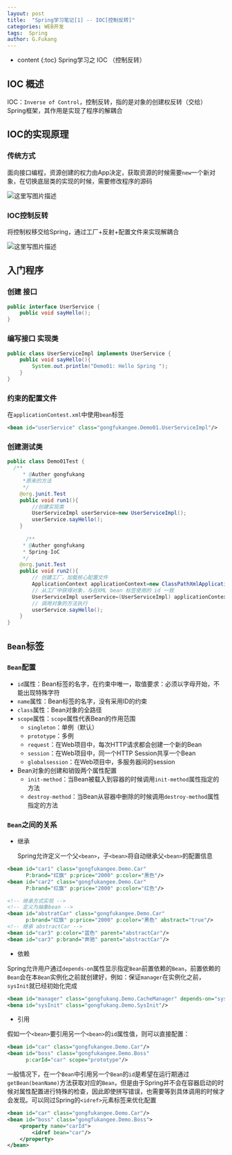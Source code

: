 ```yaml
---
layout: post
title:  "Spring学习笔记[1] -- IOC[控制反转]"
categories: WEB开发
tags:  Spring
author: G.Fukang
---
```

* content
{:toc}
Spring学习之 IOC （控制反转）



## IOC 概述

IOC：`Inverse of Control`，控制反转，指的是对象的创建权反转（交给）Spring框架，其作用是实现了程序的解耦合

## IOC的实现原理

### 传统方式

面向接口编程，资源创建的权力由App决定，获取资源的时候需要`new`一个新对象，在切换底层类的实现的时候，需要修改程序的源码

![这里写图片描述](http://img.blog.csdn.net/2018030323160976?watermark/2/text/aHR0cDovL2Jsb2cuY3Nkbi5uZXQvYW5vbnltb3VzRw==/font/5a6L5L2T/fontsize/400/fill/I0JBQkFCMA==/dissolve/70)

### IOC控制反转

将控制权移交给Spring，通过工厂+反射+配置文件来实现解耦合

![这里写图片描述](http://img.blog.csdn.net/20180303231622590?watermark/2/text/aHR0cDovL2Jsb2cuY3Nkbi5uZXQvYW5vbnltb3VzRw==/font/5a6L5L2T/fontsize/400/fill/I0JBQkFCMA==/dissolve/70)

## 入门程序

### 创建 接口

```java
public interface UserService {
    public void sayHello();
}
```

### 编写接口 实现类

```java
public class UserServiceImpl implements UserService {
    public void sayHello(){
        System.out.println("Demo01: Hello Spring ");
    }
}
```

### 约束的配置文件

在`applicationContest.xml`中使用`bean`标签

```xml
<bean id="userService" class="gongfukangee.Demo01.UserServiceImpl"/>
```

### 创建测试类

```java
public class Demo01Test {
  /**
     * @Auther gongfukang
     *原来的方法
     */
    @org.junit.Test
    public void run1(){
        //创建实现类
        UserServiceImpl userService=new UserServiceImpl();
        userService.sayHello();
    }
  
      /**
     * @Auther gongfukang
     * Spring-IoC 
     */
    @org.junit.Test
    public void run2(){
        // 创建工厂，加载核心配置文件
        ApplicationContext applicationContext=new ClassPathXmlApplicationContext("applicationContext.xml");
        // 从工厂中获得对象，与在XML bean 标签使用的 id 一致
        UserServiceImpl userService=(UserServiceImpl) applicationContext.getBean("userService");
        // 调用对象的方法执行
        userService.sayHello();
    }
}
```

##  `Bean`标签

### `Bean`配置

- `id`属性：Bean标签的名字，在约束中唯一，取值要求：必须以字母开始，不能出现特殊字符
- `name`属性：Bean标签的名字，没有采用ID的约束
- `class`属性：Bean对象的全路径
- `scope`属性：`scope`属性代表Bean的作用范围
  - `singleton`：单例（默认）
  - `prototype`：多例
  - `request`：在Web项目中，每次HTTP请求都会创建一个新的Bean
  - `session`：在Web项目中，同一个HTTP Session共享一个Bean
  - `globalsession`：在Web项目中，多服务器间的session
- Bean对象的创建和销毁两个属性配置
  - `init-method`：当Bean被载入到容器的时候调用`init-method`属性指定的方法
  - `destroy-method`：当Bean从容器中删除的时候调用`destroy-method`属性指定的方法


### `Bean`之间的关系

- 继承

  Spring允许定义一个父`<bean>`，子`<bean>`将自动继承父`<bean>`的配置信息

```xml
<bean id="car1" class="gongfukangee.Demo.Car" 
      P:brand="红旗" p:price="2000" p:color="黑色"/>
<bean id="car2" class="gongfukangee.Demo.Car" 
      P:brand="红旗" p:price="2000" p:color="红色"/>

<!-- 继承方式实现 -->
<!-- 定义为抽象bean -->
<bean id="abstratCar" class="gongfukangee.Demo.Car"
      p:brand="红旗" p:price="2000" p:color="黑色" abstract="true"/>
<!-- 继承 abstractCar -->
<bean id="car3" p:color="蓝色" parent="abstractCar"/>
<bean id="car3" p:brand="奔驰" parent="abstractCar"/>
```

- 依赖

Spring允许用户通过`depends-on`属性显示指定`Bean`前置依赖的`Bean`，前置依赖的`Bean`会在本`Bean`实例化之前就创建好，例如：保证`manager`在实例化之前，`sysInit`就已经初始化完成

```xml
<bean id="manager" class="gongfukang.Demo.CacheManager" depends-on="sysInit"/>
<bena id="sysInit" class="gongfukang.Demo.SysInit"/>
```

- 引用

假如一个`<bean>`要引用另一个`<bean>`的`id`属性值，则可以直接配置：

```xml
<bean id="car" class="gongfukangee.Demo.Car"/>
<bean id="boss" class="gongfukangee.Demo.Boss"
      p:carId="car" scope="prototype"/>
```

一般情况下，在一个`Bean`中引用另一个`Bean`的`id`是希望在运行期通过`getBean(beanName)`方法获取对应的`Bean`，但是由于Spring并不会在容器启动的时候对属性配置进行特殊的检查，因此即使拼写错误，也需要等到具体调用的时候才会发现。可以同过Spring的`<idref>`元素标签来优化配置

```xml
<bean id="car" class="gongfukangee.Demo.Car"/>
<bean id="boss" class="gongfukangee.Demo.Boss">
    <property name="carId">
        <idref bean="car"/>
    </property>
</bean>
```


